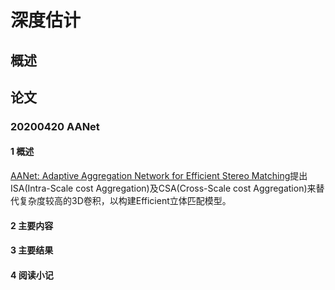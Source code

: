 # 深度估计

## 概述

## 论文 

### 20200420 AANet

#### 1 概述

[AANet: Adaptive Aggregation Network for Efficient Stereo Matching](https://arxiv.org/abs/2004.09548)提出ISA(Intra-Scale cost Aggregation)及CSA(Cross-Scale cost Aggregation)来替代复杂度较高的3D卷积，以构建Efficient立体匹配模型。

#### 2 主要内容

#### 3 主要结果

#### 4 阅读小记